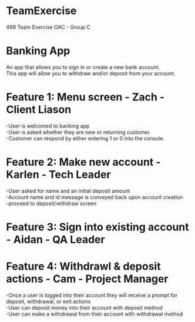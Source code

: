 # TeamExercise
499 Team Exercise OAC - Group C

# Banking App
An app that allows you to sign in or create a new bank account.\
This app will allow you to withdraw and/or deposit from your account.

# Feature 1: Menu screen - Zach - Client Liason
-User is welcomed to banking app\
-User is asked whether they are new or returning customer.\
-Customer can respond by either entering 1 or 0 into the console.

# Feature 2: Make new account - Karlen - Tech Leader
-User asked for name and an initial deposit amount\
-Account name and id message is conveyed back upon account creation\
-proceed to deposit/withdraw screen

# Feature 3: Sign into existing account - Aidan - QA Leader

# Feature 4: Withdrawl & deposit actions - Cam - Project Manager
-Once a user is logged into their account they will receive a prompt for deposit, withdrawal, or exit actions\
-User can deposit money into their account with deposit method\
-User can make a withdrawal from their account with withdrawal method
